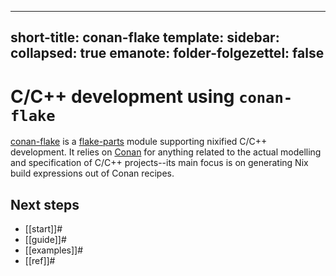 ______________________________________________________________________

## short-title: conan-flake template: sidebar: collapsed: true emanote: folder-folgezettel: false

# C/C++ development using `conan-flake`

[conan-flake](https://github.com/tarc/conan-flake) is a [flake-parts](https://flake.parts/) module supporting nixified C/C++ development. It relies on [Conan](https://conan.io/) for anything related to the actual modelling and specification of C/C++ projects--its main focus is on generating Nix build expressions out of Conan recipes.

## Next steps

- \[\[start\]\]#
- \[\[guide\]\]#
- \[\[examples\]\]#
- \[\[ref\]\]#
